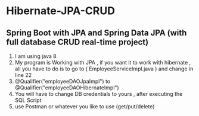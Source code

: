 # Hibernate-JPA-CRUD
Spring Boot with JPA and Spring Data JPA (with full database CRUD real-time project)
------
1) I am using java 8
2) My program is Working with JPA , if you want it to work with hibernate , all you have to do is to go to (  EmployeeServiceImpl.java  ) and change in line 22
3) @Qualifier("employeeDAOJpaImpl") to @Qualifier("employeeDAOHibernateImpl")
4) You will have to change DB credentials to yours , after executing the SQL Script 
5) use Postman or whatever you like to use  (get/put/delete)
